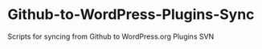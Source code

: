Github-to-WordPress-Plugins-Sync
================================

Scripts for syncing from Github to WordPress.org Plugins SVN
